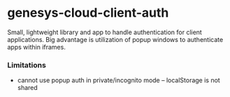 # genesys-cloud-client-auth
Small, lightweight library and app to handle authentication for client applications. Big advantage is utilization of popup windows to authenticate apps within iframes.

### Limitations
* cannot use popup auth in private/incognito mode – localStorage is not shared